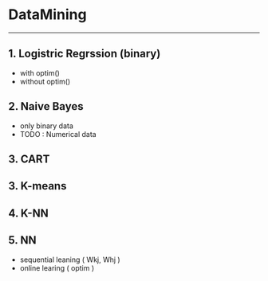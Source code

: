 # DataMining

---

## 1. Logistric Regrssion (binary)
  - with optim() 
  - without optim()

## 2. Naive Bayes
  - only binary data
  - TODO : Numerical data

## 3. CART

## 3. K-means

## 4. K-NN

## 5. NN
  - sequential leaning ( Wkj, Whj )
  - online learing ( optim )
